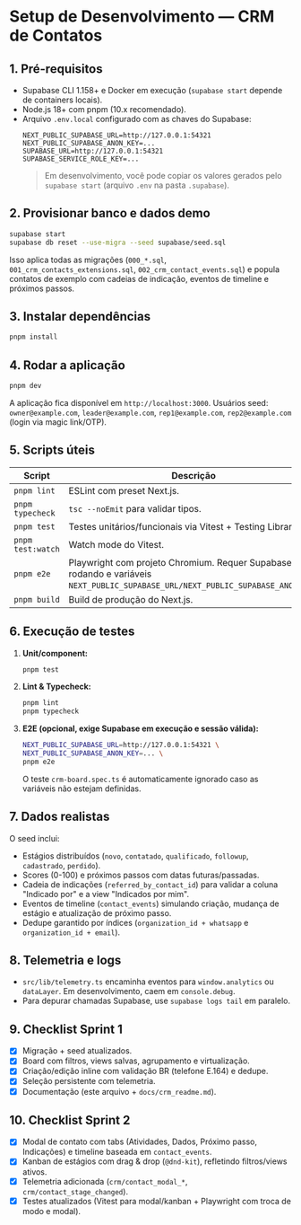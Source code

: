 # Setup de Desenvolvimento — CRM de Contatos

## 1. Pré-requisitos
- Supabase CLI 1.158+ e Docker em execução (`supabase start` depende de containers locais).
- Node.js 18+ com pnpm (10.x recomendado).
- Arquivo `.env.local` configurado com as chaves do Supabase:
  ```env
  NEXT_PUBLIC_SUPABASE_URL=http://127.0.0.1:54321
  NEXT_PUBLIC_SUPABASE_ANON_KEY=...
  SUPABASE_URL=http://127.0.0.1:54321
  SUPABASE_SERVICE_ROLE_KEY=...
  ```
  > Em desenvolvimento, você pode copiar os valores gerados pelo `supabase start` (arquivo `.env` na pasta `.supabase`).

## 2. Provisionar banco e dados demo
```bash
supabase start
supabase db reset --use-migra --seed supabase/seed.sql
```
Isso aplica todas as migrações (`000_*.sql`, `001_crm_contacts_extensions.sql`, `002_crm_contact_events.sql`) e popula contatos de exemplo com cadeias de indicação, eventos de timeline e próximos passos.

## 3. Instalar dependências
```bash
pnpm install
```

## 4. Rodar a aplicação
```bash
pnpm dev
```
A aplicação fica disponível em `http://localhost:3000`. Usuários seed: `owner@example.com`, `leader@example.com`, `rep1@example.com`, `rep2@example.com` (login via magic link/OTP).

## 5. Scripts úteis
| Script | Descrição |
| --- | --- |
| `pnpm lint` | ESLint com preset Next.js. |
| `pnpm typecheck` | `tsc --noEmit` para validar tipos. |
| `pnpm test` | Testes unitários/funcionais via Vitest + Testing Library. |
| `pnpm test:watch` | Watch mode do Vitest. |
| `pnpm e2e` | Playwright com projeto Chromium. Requer Supabase rodando e variáveis `NEXT_PUBLIC_SUPABASE_URL/NEXT_PUBLIC_SUPABASE_ANON_KEY`. |
| `pnpm build` | Build de produção do Next.js. |

## 6. Execução de testes
1. **Unit/component:**
   ```bash
   pnpm test
   ```
2. **Lint & Typecheck:**
   ```bash
   pnpm lint
   pnpm typecheck
   ```
3. **E2E (opcional, exige Supabase em execução e sessão válida):**
   ```bash
   NEXT_PUBLIC_SUPABASE_URL=http://127.0.0.1:54321 \
   NEXT_PUBLIC_SUPABASE_ANON_KEY=... \
   pnpm e2e
   ```
   O teste `crm-board.spec.ts` é automaticamente ignorado caso as variáveis não estejam definidas.

## 7. Dados realistas
O seed inclui:
- Estágios distribuídos (`novo`, `contatado`, `qualificado`, `followup`, `cadastrado`, `perdido`).
- Scores (0-100) e próximos passos com datas futuras/passadas.
- Cadeia de indicações (`referred_by_contact_id`) para validar a coluna "Indicado por" e a view "Indicados por mim".
- Eventos de timeline (`contact_events`) simulando criação, mudança de estágio e atualização de próximo passo.
- Dedupe garantido por índices (`organization_id + whatsapp` e `organization_id + email`).

## 8. Telemetria e logs
- `src/lib/telemetry.ts` encaminha eventos para `window.analytics` ou `dataLayer`. Em desenvolvimento, caem em `console.debug`.
- Para depurar chamadas Supabase, use `supabase logs tail` em paralelo.

## 9. Checklist Sprint 1
- [x] Migração + seed atualizados.
- [x] Board com filtros, views salvas, agrupamento e virtualização.
- [x] Criação/edição inline com validação BR (telefone E.164) e dedupe.
- [x] Seleção persistente com telemetria.
- [x] Documentação (este arquivo + `docs/crm_readme.md`).

## 10. Checklist Sprint 2
- [x] Modal de contato com tabs (Atividades, Dados, Próximo passo, Indicações) e timeline baseada em `contact_events`.
- [x] Kanban de estágios com drag & drop (`@dnd-kit`), refletindo filtros/views ativos.
- [x] Telemetria adicionada (`crm/contact_modal_*`, `crm/contact_stage_changed`).
- [x] Testes atualizados (Vitest para modal/kanban + Playwright com troca de modo e modal).
